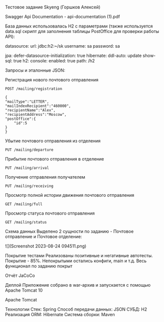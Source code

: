 Тестовое задание Skyeng (Горшков Алексей)

Swagger Api Documentation - api-documentation (1).pdf

База данных использовалась Н2 с параметрами (также используется data.sql скрипт для заполнения таблицы PostOffice 
для проверки работы API):

datasource:
url: jdbc:h2:~/sk
username: sa
password: sa

jpa:
defer-datasource-initialization: true
hibernate:
ddl-auto: update
show-sql: true
h2:
console:
enabled: true
path: /h2

Запросы и эталонные JSON:

Регистрация нового почтового отправления
```
POST /mailing/registration
```
```
{
"mailType":"LETTER",
"mailIndexRecipient":"460000",
"recipientName":"Alex",
"recipientAddress":"Moscow",
"postOffice":{
    "id":5
}
}
```

Убытие почтового отправления из отделения
```
PUT /mailing/departure
```

Прибытие почтового отправления в отделение
```
PUT /mailing/arrival
```

Получение отправления получателем
```
PUT /mailing/receiving
```

Просмотр полной истории движения почтового отправления
```
GET /mailing/full
```

Просмотр статуса почтового отправления
```
GET /mailing/status
```


Схема данных
Выделено 2 сущности по заданию - Почтовое отправление и Почтовое отделение:

![](Screenshot 2023-08-24 094511.png)

Покрытие тестами
Реализованы позитивные и негативные автотесты. Покрытие - 85%. Непокрытыми остались конфиги, main и т.д. Весь функционал по заданию покрыт

Отчёт JaCoCo

Деплой
Приложение собрано в war-архив и запускается с помощью Apache Tomcat 10

Apache Tomcat

Технологии
Стек: Spring
Способ передачи данных: JSON
СУБД: H2
Реализация ORM: Hibernate
Система сборки: Maven